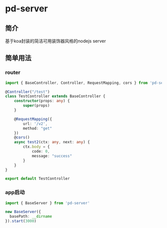 # pd-server

## 简介

基于koa封装的简洁可用装饰器风格的nodejs server

## 简单用法

### router

```typescript
import { BaseController, Controller, RequestMapping, cors } from 'pd-server'

@Controller("/test")
class TestController extends BaseController {
    constructor(props: any) {
        super(props)
    }

    @RequestMapping({
        url: '/v2',
        method: "get"
    })
    @cors()
    async test2(ctx: any, next: any) {
        ctx.body = {
            code: 0,
            message: "success"
        }
    }
}

export default TestController

```

### app启动

```typescript
import { BaseServer } from 'pd-server'

new BaseServer({
  basePath: __dirname
}).start(3000)
```